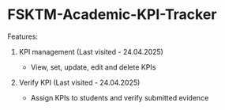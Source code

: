 # FSKTM-Academic-KPI-Tracker

Features:
1. KPI management (Last visited - 24.04.2025) 
    - View, set, update, edit and delete KPIs

2. Verify KPI (Last visited - 24.04.2025) 
    - Assign KPIs to students and verify submitted evidence